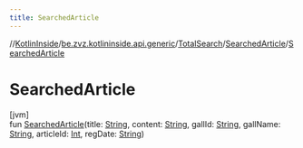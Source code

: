 ```yaml
---
title: SearchedArticle
---
```

//[KotlinInside](../../../../index.html)/[be.zvz.kotlininside.api.generic](../../index.html)/[TotalSearch](../index.html)/[SearchedArticle](index.html)/[SearchedArticle](-searched-article.html)



# SearchedArticle



[jvm]\
fun [SearchedArticle](-searched-article.html)(title: [String](https://kotlinlang.org/api/latest/jvm/stdlib/kotlin/-string/index.html), content: [String](https://kotlinlang.org/api/latest/jvm/stdlib/kotlin/-string/index.html), gallId: [String](https://kotlinlang.org/api/latest/jvm/stdlib/kotlin/-string/index.html), gallName: [String](https://kotlinlang.org/api/latest/jvm/stdlib/kotlin/-string/index.html), articleId: [Int](https://kotlinlang.org/api/latest/jvm/stdlib/kotlin/-int/index.html), regDate: [String](https://kotlinlang.org/api/latest/jvm/stdlib/kotlin/-string/index.html))




